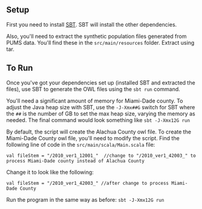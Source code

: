 ## Setup
First you need to install [SBT](http://www.scala-sbt.org/).  SBT will install the other dependencies.

Also, you'll need to extract the synthetic population files generated from PUMS data.  You'll find these in the `src/main/resources` folder.  Extract using tar.

## To Run
Once you've got your dependencies set up (installed SBT and extracted the files), use SBT to generate the OWL files using the `sbt run` command.

You'll need a significant amount of memory for Miami-Dade county.  To adjust the Java heap size with SBT, use the `-J-Xmx##G` switch for SBT where the `##` is the number of GB to set the max heap size, varying the memory as needed.  The final command would look something like `sbt -J-Xmx12G run`

By default, the script will create the Alachua County owl file.  To create the Miami-Dade County owl file, you'll need to modify the script.  Find the following line of code in the `src/main/scala/Main.scala` file:

    val fileStem = "/2010_ver1_12001_"  //change to "/2010_ver1_42003_" to process Miami-Dade county instead of Alachua County

Change it to look like the following:

    val fileStem = "/2010_ver1_42003_" //after change to process Miami-Dade County

Run the program in the same way as before: `sbt -J-Xmx12G run`